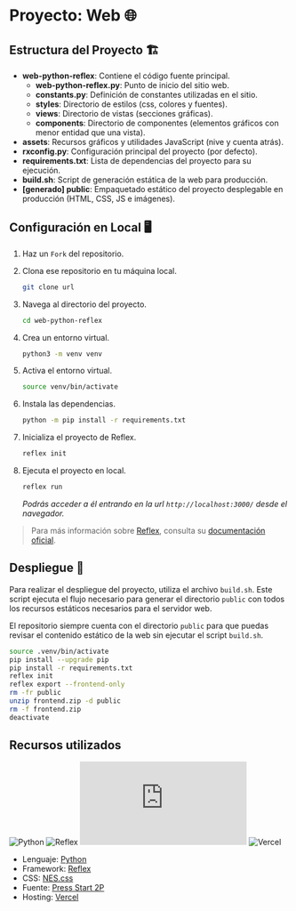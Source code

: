 # Proyecto: Web 🌐

## Estructura del Proyecto 🏗️

* **web-python-reflex**: Contiene el código fuente principal.
	* **web-python-reflex.py**: Punto de inicio del sitio web.
	* **constants.py**: Definición de constantes utilizadas en el sitio.
	* **styles**: Directorio de estilos (css, colores y fuentes).
	* **views**: Directorio de vistas (secciones gráficas).
	* **components**: Directorio de componentes (elementos gráficos con menor entidad que una vista).
* **assets**: Recursos gráficos y utilidades JavaScript (nive y cuenta atrás).
* **rxconfig.py**: Configuración principal del proyecto (por defecto).
* **requirements.txt**: Lista de dependencias del proyecto para su ejecución.
* **build.sh**: Script de generación estática de la web para producción.
* **[generado] public**: Empaquetado estático del proyecto desplegable en producción (HTML, CSS, JS e imágenes).

## Configuración en Local 🖥️

1. Haz un `Fork` del repositorio.

2. Clona ese repositorio en tu máquina local.

    ```bash 
    git clone url
    ```

3. Navega al directorio del proyecto.

    ```bash
    cd web-python-reflex
    ```

4. Crea un entorno virtual.

    ```bash
    python3 -m venv venv
    ```

5. Activa el entorno virtual.

    ```bash
    source venv/bin/activate
    ```

6. Instala las dependencias.

    ```bash
    python -m pip install -r requirements.txt
    ```

7. Inicializa el proyecto de Reflex.

    ```bash
    reflex init
    ```

8. Ejecuta el proyecto en local.

    ```bash
    reflex run
    ```

    *Podrás acceder a él entrando en la url `http://localhost:3000/` desde el navegador.*

> Para más información sobre [Reflex](https://reflex.dev/), consulta su [documentación oficial](https://reflex.dev/docs).

## Despliegue 🚀

Para realizar el despliegue del proyecto, utiliza el archivo `build.sh`. Este script ejecuta el flujo necesario para generar el directorio `public` con todos los recursos estáticos necesarios para el servidor web.

El repositorio siempre cuenta con el directorio `public` para que puedas revisar el contenido estático de la web sin ejecutar el script `build.sh`.

```bash
source .venv/bin/activate
pip install --upgrade pip
pip install -r requirements.txt
reflex init
reflex export --frontend-only
rm -fr public
unzip frontend.zip -d public
rm -f frontend.zip
deactivate
```

## Recursos utilizados

![Python](https://img.shields.io/github/stars/python/cpython?label=Python&style=social)
![Reflex](https://img.shields.io/github/stars/reflex-dev/reflex?label=Reflex&style=social)
![NES.css](https://img.shields.io/github/stars/nostalgic-css/NES.css?label=NES.css&style=social)
![Vercel](https://img.shields.io/github/stars/vercel/vercel?label=Vercel&style=social)

* Lenguaje: [Python](https://www.python.org/)
* Framework: [Reflex](https://reflex.dev/)
* CSS: [NES.css](https://nostalgic-css.github.io/NES.css/)
* Fuente: [Press Start 2P](https://fonts.google.com/specimen/Press+Start+2P)
* Hosting: [Vercel](https://vercel.com/)